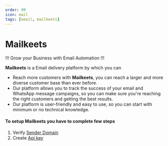 ```yaml
---
order: 99
icon: mail
tags: [email, mailkeets]
---
```


# Mailkeets

!!!
Grow your Business with Email Automation
!!!

**Mailkeets** is a Email delivery platform by which you can
- Reach more customers with **Mailkeets**, you can reach a larger and more diverse customer base than ever before. 
- Our platform allows you to track the success of your email and WhatsApp message campaigns, so you can make sure you're reaching the right customers and getting the best results.
- Our platform is user-friendly and easy to use, so you can start with minimum or no technical knowledge.

#### To setup **Mailkeets** you have to complete few steps
1. Verify [Sender Domain](SenderIdentity.md)
2. Create [Api key](../settings/ApiKey.md)